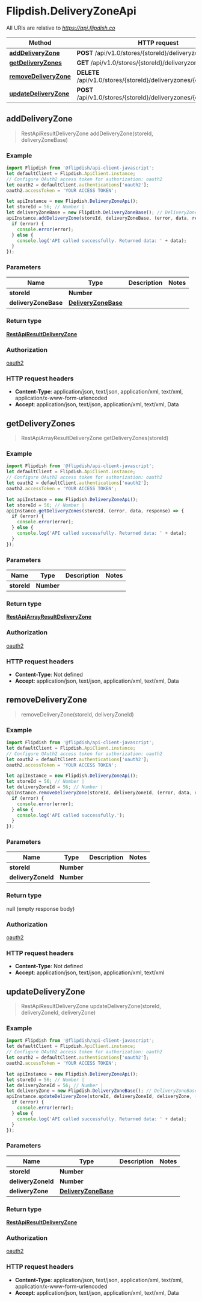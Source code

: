 # Flipdish.DeliveryZoneApi

All URIs are relative to *https://api.flipdish.co*

Method | HTTP request | Description
------------- | ------------- | -------------
[**addDeliveryZone**](DeliveryZoneApi.md#addDeliveryZone) | **POST** /api/v1.0/stores/{storeId}/deliveryzones | 
[**getDeliveryZones**](DeliveryZoneApi.md#getDeliveryZones) | **GET** /api/v1.0/stores/{storeId}/deliveryzones | 
[**removeDeliveryZone**](DeliveryZoneApi.md#removeDeliveryZone) | **DELETE** /api/v1.0/stores/{storeId}/deliveryzones/{deliveryZoneId} | 
[**updateDeliveryZone**](DeliveryZoneApi.md#updateDeliveryZone) | **POST** /api/v1.0/stores/{storeId}/deliveryzones/{deliveryZoneId} | 



## addDeliveryZone

> RestApiResultDeliveryZone addDeliveryZone(storeId, deliveryZoneBase)



### Example

```javascript
import Flipdish from '@flipdish/api-client-javascript';
let defaultClient = Flipdish.ApiClient.instance;
// Configure OAuth2 access token for authorization: oauth2
let oauth2 = defaultClient.authentications['oauth2'];
oauth2.accessToken = 'YOUR ACCESS TOKEN';

let apiInstance = new Flipdish.DeliveryZoneApi();
let storeId = 56; // Number | 
let deliveryZoneBase = new Flipdish.DeliveryZoneBase(); // DeliveryZoneBase | 
apiInstance.addDeliveryZone(storeId, deliveryZoneBase, (error, data, response) => {
  if (error) {
    console.error(error);
  } else {
    console.log('API called successfully. Returned data: ' + data);
  }
});
```

### Parameters


Name | Type | Description  | Notes
------------- | ------------- | ------------- | -------------
 **storeId** | **Number**|  | 
 **deliveryZoneBase** | [**DeliveryZoneBase**](DeliveryZoneBase.md)|  | 

### Return type

[**RestApiResultDeliveryZone**](RestApiResultDeliveryZone.md)

### Authorization

[oauth2](../README.md#oauth2)

### HTTP request headers

- **Content-Type**: application/json, text/json, application/xml, text/xml, application/x-www-form-urlencoded
- **Accept**: application/json, text/json, application/xml, text/xml, Data


## getDeliveryZones

> RestApiArrayResultDeliveryZone getDeliveryZones(storeId)



### Example

```javascript
import Flipdish from '@flipdish/api-client-javascript';
let defaultClient = Flipdish.ApiClient.instance;
// Configure OAuth2 access token for authorization: oauth2
let oauth2 = defaultClient.authentications['oauth2'];
oauth2.accessToken = 'YOUR ACCESS TOKEN';

let apiInstance = new Flipdish.DeliveryZoneApi();
let storeId = 56; // Number | 
apiInstance.getDeliveryZones(storeId, (error, data, response) => {
  if (error) {
    console.error(error);
  } else {
    console.log('API called successfully. Returned data: ' + data);
  }
});
```

### Parameters


Name | Type | Description  | Notes
------------- | ------------- | ------------- | -------------
 **storeId** | **Number**|  | 

### Return type

[**RestApiArrayResultDeliveryZone**](RestApiArrayResultDeliveryZone.md)

### Authorization

[oauth2](../README.md#oauth2)

### HTTP request headers

- **Content-Type**: Not defined
- **Accept**: application/json, text/json, application/xml, text/xml, Data


## removeDeliveryZone

> removeDeliveryZone(storeId, deliveryZoneId)



### Example

```javascript
import Flipdish from '@flipdish/api-client-javascript';
let defaultClient = Flipdish.ApiClient.instance;
// Configure OAuth2 access token for authorization: oauth2
let oauth2 = defaultClient.authentications['oauth2'];
oauth2.accessToken = 'YOUR ACCESS TOKEN';

let apiInstance = new Flipdish.DeliveryZoneApi();
let storeId = 56; // Number | 
let deliveryZoneId = 56; // Number | 
apiInstance.removeDeliveryZone(storeId, deliveryZoneId, (error, data, response) => {
  if (error) {
    console.error(error);
  } else {
    console.log('API called successfully.');
  }
});
```

### Parameters


Name | Type | Description  | Notes
------------- | ------------- | ------------- | -------------
 **storeId** | **Number**|  | 
 **deliveryZoneId** | **Number**|  | 

### Return type

null (empty response body)

### Authorization

[oauth2](../README.md#oauth2)

### HTTP request headers

- **Content-Type**: Not defined
- **Accept**: application/json, text/json, application/xml, text/xml


## updateDeliveryZone

> RestApiResultDeliveryZone updateDeliveryZone(storeId, deliveryZoneId, deliveryZone)



### Example

```javascript
import Flipdish from '@flipdish/api-client-javascript';
let defaultClient = Flipdish.ApiClient.instance;
// Configure OAuth2 access token for authorization: oauth2
let oauth2 = defaultClient.authentications['oauth2'];
oauth2.accessToken = 'YOUR ACCESS TOKEN';

let apiInstance = new Flipdish.DeliveryZoneApi();
let storeId = 56; // Number | 
let deliveryZoneId = 56; // Number | 
let deliveryZone = new Flipdish.DeliveryZoneBase(); // DeliveryZoneBase | 
apiInstance.updateDeliveryZone(storeId, deliveryZoneId, deliveryZone, (error, data, response) => {
  if (error) {
    console.error(error);
  } else {
    console.log('API called successfully. Returned data: ' + data);
  }
});
```

### Parameters


Name | Type | Description  | Notes
------------- | ------------- | ------------- | -------------
 **storeId** | **Number**|  | 
 **deliveryZoneId** | **Number**|  | 
 **deliveryZone** | [**DeliveryZoneBase**](DeliveryZoneBase.md)|  | 

### Return type

[**RestApiResultDeliveryZone**](RestApiResultDeliveryZone.md)

### Authorization

[oauth2](../README.md#oauth2)

### HTTP request headers

- **Content-Type**: application/json, text/json, application/xml, text/xml, application/x-www-form-urlencoded
- **Accept**: application/json, text/json, application/xml, text/xml, Data

